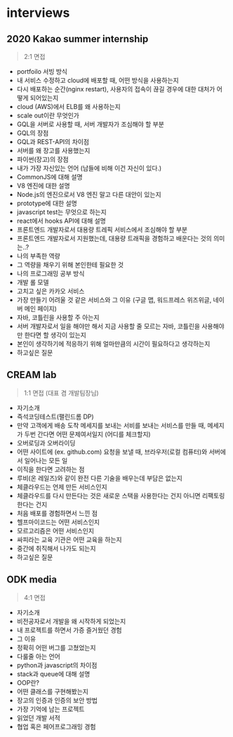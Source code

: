 # interviews

## 2020 Kakao summer internship
> 2:1 면접
- portfoilo 서빙 방식
- 내 서비스 수정하고 cloud에 배포할 때, 어떤 방식을 사용하는지
- 다시 배포하는 순간(nginx restart), 사용자의 접속이 끊길 경우에 대한 대처가 어떻게 되어있는지
- cloud (AWS)에서 ELB를 왜 사용하는지
- scale out이란 무엇인가
- GQL을 서버로 사용할 때, 서버 개발자가 조심해야 할 부분
- GQL의 장점
- GQL과 REST-API의 차이점
- 서버를 왜 장고를 사용했는지
- 파이썬(장고)의 장점
- 내가 가장 자신있는 언어 (남들에 비해 이건 자신이 있다.)
- CommonJS에 대해 설명
- V8 엔진에 대한 설명
- Node.js의 엔진으로서 V8 엔진 말고 다른 대안이 있는지
- prototype에 대한 설명
- javascript test는 무엇으로 하는지
- react에서 hooks API에 대해 설명
- 프론트엔드 개발자로서 대용량 트레픽 서비스에서 조심해야 할 부분
- 프론트엔드 개발자로서 지원했는데, 대용량 트래픽을 경험하고 배운다는 것의 의미는..?
- 나의 부족한 역량
- 그 역량을 채우기 위해 본인한테 필요한 것
- 나의 프로그래밍 공부 방식
- 개발 롤 모델
- 고치고 싶은 카카오 서비스
- 가장 만들기 어려울 것 같은 서비스와 그 이유 (구글 맵, 워드프레스 위즈위글, 네이버 메인 페이지)
- 자바, 코틀린을 사용할 주 아는지
- 서버 개발자로서 일을 해야만 해서 지금 사용할 줄 모르는 자바, 코틀린을 사용해야만 한다면 할 생각이 있는지
- 본인이 생각하기에 적응하기 위해 얼마만큼의 시간이 필요하다고 생각하는지
- 하고싶은 질문


## CREAM lab
> 1:1 면접 (대표 겸 개발팀장님)
- 자기소개
- 즉석코딩테스트(팰린드롬 DP)
- 만약 고객에게 배송 도착 메세지를 보내는 서비를 보내는 서비스를 만들 때, 메세지가 두번 간다면 어떤 문제여서일지 (어디를 체크할지)
- 오버로딩과 오버라이딩
- 어떤 사이트에 (ex. github.com) 요청을 보낼 때, 브라우저(로컬 컴퓨터)와 서버에서 일어나는 모든 일
- 이직을 한다면 고려하는 점
- 루비(온 레일즈)와 같이 완전 다른 기술을 배우는데 부담은 없는지
- 체클라우드는 언제 만든 서비스인지
- 체클라우드를 다시 만든다는 것은 새로운 스택을 사용한다는 건지 아니면 리팩토링한다는 건지
- 처음 배포를 경험하면서 느낀 점
- 헬프마이코드는 어떤 서비스인지
- 모르고리즘은 어떤 서비스인지
- 싸피라는 교육 기관은 어떤 교육을 하는지
- 중간에 취직해서 나가도 되는지
- 하고싶은 질문


## ODK media
> 4:1 면접
- 자기소개
- 비전공자로서 개발을 왜 시작하게 되었는지
- 내 프로젝트를 하면서 가증 즐거웠던 경험
- 그 이유
- 정확히 어떤 버그를 고쳤었는지
- 다룰줄 아는 언어
- python과 javascript의 차이점
- stack과 queue에 대해 설명
- OOP란?
- 어떤 클래스를 구현해봤는지
- 장고의 인증과 인증의 보안 방법
- 가장 기억에 남는 프로젝트
- 읽었던 개발 서적
- 협업 혹은 페어프로그래밍 경험
